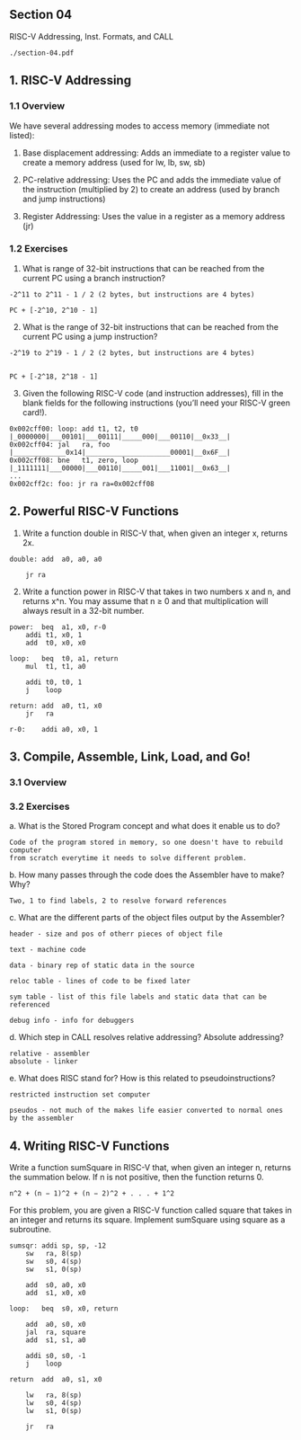 ## Section 04

RISC-V Addressing, Inst. Formats, and CALL

```
./section-04.pdf
```

## 1. RISC-V Addressing

### 1.1 Overview

We have several addressing modes to access memory (immediate not listed):

1. Base displacement addressing: Adds an immediate to a register value to create a memory address
(used for lw, lb, sw, sb)

2. PC-relative addressing: Uses the PC and adds the immediate value of the instruction (multiplied
by 2) to create an address (used by branch and jump instructions)

3. Register Addressing: Uses the value in a register as a memory address (jr)

### 1.2 Exercises

1. What is range of 32-bit instructions that can be reached from the current PC using a branch instruction?

```
-2^11 to 2^11 - 1 / 2 (2 bytes, but instructions are 4 bytes)

PC + [-2^10, 2^10 - 1]
```

2. What is the range of 32-bit instructions that can be reached from the current PC using a jump instruction?

```
-2^19 to 2^19 - 1 / 2 (2 bytes, but instructions are 4 bytes)


PC + [-2^18, 2^18 - 1]
```

3. Given the following RISC-V code (and instruction addresses), fill in the blank fields for the following
instructions (you’ll need your RISC-V green card!).

```
0x002cff00: loop: add t1, t2, t0 |_0000000|___00101|___00111|_____000|___00110|__0x33__|
0x002cff04: jal   ra, foo 	 |_____________0x14|_____________________00001|__0x6F__|
0x002cff08: bne   t1, zero, loop |_1111111|___00000|___00110|_____001|___11001|__0x63__|
...
0x002cff2c: foo: jr ra ra=0x002cff08
```

## 2. Powerful RISC-V Functions

1. Write a function double in RISC-V that, when given an integer x, returns 2x.

```
double: add  a0, a0, a0

	jr ra
```

2. Write a function power in RISC-V that takes in two numbers x and n, and returns x^n. You may assume
that n ≥ 0 and that multiplication will always result in a 32-bit number.

```
power:	beq  a1, x0, r-0
	addi t1, x0, 1
	add  t0, x0, x0

loop:	beq  t0, a1, return
	mul  t1, t1, a0

	addi t0, t0, 1
	j    loop

return: add  a0, t1, x0
	jr   ra

r-0:	addi a0, x0, 1
```

## 3. Compile, Assemble, Link, Load, and Go!

### 3.1 Overview

### 3.2 Exercises

a. What is the Stored Program concept and what does it enable us to do?

```
Code of the program stored in memory, so one doesn't have to rebuild computer
from scratch everytime it needs to solve different problem.
```

b. How many passes through the code does the Assembler have to make? Why?

```
Two, 1 to find labels, 2 to resolve forward references
```

c. What are the different parts of the object files output by the Assembler?

```
header - size and pos of otherr pieces of object file

text - machine code

data - binary rep of static data in the source

reloc table - lines of code to be fixed later

sym table - list of this file labels and static data that can be referenced

debug info - info for debuggers

```
d. Which step in CALL resolves relative addressing? Absolute addressing?

```
relative - assembler
absolute - linker
```

e. What does RISC stand for? How is this related to pseudoinstructions?

```
restricted instruction set computer

pseudos - not much of the makes life easier converted to normal ones by the assembler
```

## 4. Writing RISC-V Functions

Write a function sumSquare in RISC-V that, when given an integer n, returns the summation below. If n is
not positive, then the function returns 0.

```
n^2 + (n − 1)^2 + (n − 2)^2 + . . . + 1^2
```

For this problem, you are given a RISC-V function called square that takes in an integer and returns its square.
Implement sumSquare using square as a subroutine.

```
sumsqr: addi sp, sp, -12
	sw   ra, 8(sp)
	sw   s0, 4(sp)
	sw   s1, 0(sp)

	add  s0, a0, x0
	add  s1, x0, x0

loop:	beq  s0, x0, return

	add  a0, s0, x0
	jal  ra, square
	add  s1, s1, a0

	addi s0, s0, -1
	j    loop

return	add  a0, s1, x0

	lw   ra, 8(sp)
	lw   s0, 4(sp)
	lw   s1, 0(sp)

	jr   ra

```